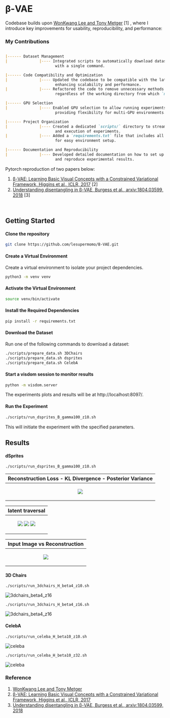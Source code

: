 # β-VAE
Codebase builds upon [WonKwang Lee and Tony Metger] [1] , where I introduce key improvements for usability, reproducibility, and performance:

### My Contributions
```markdown

|------ Dataset Management
|              |---- Integrated scripts to automatically download datasets (3DChairs and CelebA)
                      with a single command.

|------ Code Compatibility and Optimization
|              |---- Updated the codebase to be compatible with the latest version of PyTorch,
                      enhancing scalability and performance.
|              |---- Refactored the code to remove unnecessary methods and ensure smooth execution
                      regardless of the working directory from which `main.py` is called.

|------ GPU Selection
|              |---- Enabled GPU selection to allow running experiments on specified GPUs,
                      providing flexibility for multi-GPU environments.

|------ Project Organization
|              |---- Created a dedicated `scripts/` directory to streamline the setup
                      and execution of experiments.
|              |---- Added a `requirements.txt` file that includes all project dependencies
                      for easy environment setup.

|------ Documentation and Reproducibility
|              |---- Developed detailed documentation on how to set up the environment
                      and reproduce experimental results.
```


Pytorch reproduction of two papers below:
1. [β-VAE: Learning Basic Visual Concepts with a Constrained Variational Framework, Higgins et al., ICLR, 2017] [2]
2.  [Understanding disentangling in β-VAE, Burgess et al., arxiv:1804.03599, 2018] [3]
<br>

## Getting Started 

#### Clone the repository

```bash
git clone https://github.com/lesupermomo/B-VAE.git
```

#### Create a Virtual Environment
Create a virtual environment to isolate your project dependencies.

```bash
python3 -m venv venv
```

#### Activate the Virtual Environment

```bash
source venv/bin/activate
```

#### Install the Required Dependencies

```bash
pip install -r requirements.txt
```

#### Download the Dataset
Run one of the following commands to download a dataset:

```bash
./scripts/prepare_data.sh 3DChairs
./scripts/prepare_data.sh dsprites
./scripts/prepare_data.sh CelebA
```

#### Start a visdom session to monitor results

```bash
python -m visdom.server
```
The experiments plots and results will be at http://localhost:8097/.

#### Run the Experiment

```bash
./scripts/run_dsprites_B_gamma100_z10.sh
```
This will initiate the experiment with the specified parameters.

## Results

#### dSprites
```
./scripts/run_dsprites_B_gamma100_z10.sh
```

| Reconstruction Loss - KL Divergence - Posterior Variance |
|-----------------------------|
| <p align="center"><img src="misc/dsprites_plot.png"></p> |

| latent traversal |
|-----------------------------|
| <p align="center"> <img src=misc/dsprites_traverse_ellipse.gif> <img src=misc/dsprites_traverse_heart.gif> <img src=misc/dsprites_traverse_random.gif> </p>|


| Input Image vs Reconstruction |
|-----------------------------|
| <p align="center"><img src="misc/dsprites_reconstruction.jpg"></p> |


#### 3D Chairs
```
./scripts/run_3dchairs_H_beta4_z10.sh
```
![3dchairs_beta4_z16](misc/3dchairs_H_beta4_z10_traverse.png)
```
./scripts/run_3dchairs_H_beta4_z16.sh
```
![3dchairs_beta4_z16](misc/3dchairs_H_beta4_z16_traverse.png)


#### CelebA
```
./scripts/run_celeba_H_beta10_z10.sh
```
![celeba](misc/celeba_H_beta10_z10_traverse.png)
```
./scripts/run_celeba_H_beta10_z32.sh
```
![celeba](misc/celeba_H_beta10_z32_traverse.png)



### Reference
1. [WonKwang Lee and Tony Metger]
2. [β-VAE: Learning Basic Visual Concepts with a Constrained Variational Framework, Higgins et al., ICLR, 2017]
3. [Understanding disentangling in β-VAE, Burgess et al., arxiv:1804.03599, 2018]


[β-VAE: Learning Basic Visual Concepts with a Constrained Variational Framework, Higgins et al., ICLR, 2017]: https://openreview.net/pdf?id=Sy2fzU9gl
[Understanding disentangling in β-VAE, Burgess et al., arxiv:1804.03599, 2018]: http://arxiv.org/abs/1804.03599
[WonKwang Lee and Tony Metger]: https://github.com/1Konny/Beta-VAE?tab=readme-ov-file
